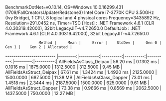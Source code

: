 
BenchmarkDotNet=v0.10.14, OS=Windows 10.0.16299.431 (1709/FallCreatorsUpdate/Redstone3)
Intel Core i7-3770K CPU 3.50GHz (Ivy Bridge), 1 CPU, 8 logical and 4 physical cores
Frequency=3435892 Hz, Resolution=291.0452 ns, Timer=TSC
  [Host]     : .NET Framework 4.6.1 (CLR 4.0.30319.42000), 32bit LegacyJIT-v4.7.2650.0
  DefaultJob : .NET Framework 4.6.1 (CLR 4.0.30319.42000), 32bit LegacyJIT-v4.7.2650.0


                   Method |     Mean |     Error |    StdDev |     Gen 0 |     Gen 1 |    Gen 2 | Allocated |
------------------------- |---------:|----------:|----------:|----------:|----------:|---------:|----------:|
  AllFieldsAsClass_Deipax | 56.20 ms | 0.1302 ms | 0.1016 ms | 1875.0000 | 1312.5000 | 312.5000 |   9.45 MB |
 AllFieldsAsStruct_Deipax | 67.61 ms | 1.3424 ms | 1.4920 ms | 2125.0000 | 1500.0000 | 687.5000 |  11.38 MB |
  AllFieldsAsClass_Dapper | 73.01 ms | 1.4518 ms | 2.3444 ms | 2187.5000 | 1500.0000 | 625.0000 |   9.61 MB |
 AllFieldsAsStruct_Dapper | 73.38 ms | 0.9666 ms | 0.8569 ms | 2062.5000 | 1437.5000 | 750.0000 |  12.27 MB |

